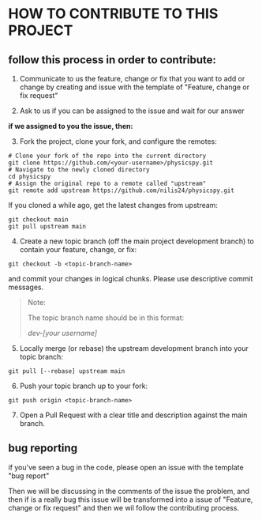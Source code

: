 # HOW TO CONTRIBUTE TO THIS PROJECT

## follow this process in order to contribute:

1. Communicate to us the feature, change or fix that you want to add or change by creating and issue with the template of "Feature, change or fix request"

3. Ask to us if you can be assigned to the issue and wait for our answer

**if we assigned to you the issue, then:**

3. Fork the project, clone your fork, and configure the remotes:

```
# Clone your fork of the repo into the current directory
git clone https://github.com/<your-username>/physicspy.git
# Navigate to the newly cloned directory
cd physicspy
# Assign the original repo to a remote called "upstream"
git remote add upstream https://github.com/nilis24/physicspy.git
```

If you cloned a while ago, get the latest changes from upstream:

```
git checkout main
git pull upstream main
```

4. Create a new topic branch (off the main project development branch) to contain your feature, change, or fix:

```
git checkout -b <topic-branch-name>
```

and commit your changes in logical chunks. Please use descriptive commit messages.

> Note:
> 
> The topic branch name should be in this format:
> 
> *dev-[your username]*


5. Locally merge (or rebase) the upstream development branch into your topic branch:

```
git pull [--rebase] upstream main
```

6. Push your topic branch up to your fork:

```
git push origin <topic-branch-name>
```

7. Open a Pull Request with a clear title and description against the main branch.

## bug reporting

if you've seen a bug in the code, please open an issue with the template "bug report"

Then we will be discussing in the comments of the issue the problem, and then if is a really bug this issue will be transformed into a issue of "Feature, change or fix request" and then we wil follow the contributing process.
